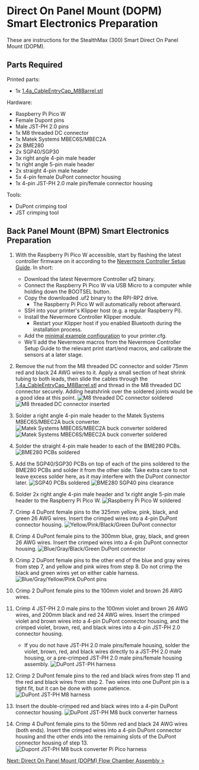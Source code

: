 # Direct On Panel Mount (DOPM) Smart Electronics Preparation

These are instructions for the StealthMax (300) Smart Direct On Panel Mount (DOPM).

## Parts Required

Printed parts:
- 1x [1.4a_CableEntryCap_M8Barrel.stl](/STLs/1_FlowChamber/1.4a_CableEntryCap_M8Barrel.stl)

Hardware:
- Raspberry Pi Pico W
- Female Dupont pins
- Male JST-PH 2.0 pins
- 1x M8 threaded DC connector
- 1x Matek Systems MBEC6S/MBEC2A
- 2x BME280
- 2x SGP40/SGP30
- 3x right angle 4-pin male header
- 1x right angle 5-pin male header
- 2x straight 4-pin male header
- 5x 4-pin female DuPont connector housing
- 1x 4-pin JST-PH 2.0 male pin/female connector housing

Tools:
- DuPont crimping tool
- JST crimping tool

## Back Panel Mount (BPM) Smart Electronics Preparation

1. With the Raspberry Pi Pico W accessible, start by flashing the latest controller firmware on it according to the [Nevermore Controller Setup Guide](https://github.com/SanaaHamel/nevermore-controller#guide-setup). In short:
   - Download the latest Nevermore Controller uf2 binary.
   - Connect the Raspberry Pi Pico W via USB Micro to a computer while holding down the BOOTSEL button.
   - Copy the downloaded .uf2 binary to the RPI-RP2 drive.
     - The Raspberry Pi Pico W will automatically reboot afterward.
   - SSH into your printer's Klipper host (e.g. a regular Raspberry Pi).
   - Install the Nevermore Controller Klipper module.
     - Restart your Klipper host if you enabled Bluetooth during the installation process.
   - Add the [minimal example configuration](https://github.com/SanaaHamel/nevermore-controller#klipper-config-minimal) to your printer.cfg.
   - We'll add the Nevermore macros from the Nevermore Controller Setup Guide to the relevant print start/end macros, and calibrate the sensors at a later stage.

2. Remove the nut from the M8 threaded DC connector and solder 75mm red and black 24 AWG wires to it. Apply a small section of heat shrink tubing to both leads, then slide the cables through the [1.4a_CableEntryCap_M8Barrel.stl](/STLs/1_FlowChamber/1.4a_CableEntryCap_M8Barrel.stl) and thread in the M8 threaded DC connector securely. Adding heatshrink over the soldered joints would be a good idea at this point.
![M8 threaded DC connector soldered](../../assets/docs/DOPM/dopm_electronics_m8_dc_soldered.png)
![M8 threaded DC connector inserted](../../assets/docs/BPM/bpm_electronics_m8_dc_inserted.JPEG)

3. Solder a right angle 4-pin male header to the Matek Systems MBEC6S/MBEC2A buck converter.
![Matek Systems MBEC6S/MBEC2A buck converter soldered](../../assets/docs/BPM/bpm_electronics_buck_converter_soldered1.JPEG)
![Matek Systems MBEC6S/MBEC2A buck converter soldered](../../assets/docs/BPM/bpm_electronics_buck_converter_soldered2.JPEG)

4. Solder the straight 4-pin male header to each of the BME280 PCBs.
![BME280 PCBs soldered](../../assets/docs/BPM/bpm_electronics_bme_soldered.JPEG)

5. Add the SGP40/SGP30 PCBs on top of each of the pins soldered to the BME280 PCBs and solder it from the other side. Take extra care to not leave excess solder here, as it may interfere with the DuPont connector later.
![SGP40 PCBs soldered](../../assets/docs/BPM/bpm_electronics_bme_sgp40_soldered.JPEG)
![BME280 SGP40 pins clearance](../../assets/docs/BPM/bpm_electronics_bme_sgp40_clearance.JPEG)

1. Solder 2x right angle 4-pin male header and 1x right angle 5-pin male header to the Raspberry Pi Pico W.
![Raspberry Pi Pico W soldered](../../assets/docs/DOPM/dopm_electronics_pi_pico_soldered.png)

1. Crimp 4 DuPont female pins to the 325mm yellow, pink, black, and green 26 AWG wires. Insert the crimped wires into a 4-pin DuPont connector housing.
![Yellow/Pink/Black/Green DuPont connector](../../assets/docs/DOPM/dopm_electronics_ypbg_dupont.png)

1. Crimp 4 DuPont female pins to the 300mm blue, gray, black, and green 26 AWG wires. Insert the crimped wires into a 4-pin DuPont connector housing.
![Blue/Gray/Black/Green DuPont connector](../../assets/docs/DOPM/dopm_electronics_bgbg_dupont.png)

1. Crimp 2 DuPont female pins to the other end of the blue and gray wires from step 7, and yellow and pink wires from step 8. Do not crimp the black and green wires yet on either cable harness.
![Blue/Gray/Yellow/Pink DuPont pins](../../assets/docs/DOPM/dopm_electronics_bgyp_dupont.png)

1.  Crimp 2 DuPont female pins to the 100mm violet and brown 26 AWG wires.
2.  Crimp 4 JST-PH 2.0 male pins to the 100mm violet and brown 26 AWG wires, and 200mm black and red 24 AWG wires. Insert the crimped violet and brown wires into a 4-pin DuPont connector housing, and the crimped violet, brown, red, and black wires into a 4-pin JST-PH 2.0 connector housing. 
    - If you do not have JST-PH 2.0 male pins/female housing, solder the violet, brown, red, and black wires directly to a JST-PH 2.0 male housing, or a pre-crimped JST-PH 2.0 male pins/female housing assembly.
![DuPont JST-PH harness](../../assets/docs/DOPM/dopm_electronics_dupont_jst.png)

1.  Crimp 2 DuPont female pins to the red and black wires from step 11 and the red and black wires from step 2. Two wires into one DuPont pin is a tight fit, but it can be done with some patience.
![DuPont JST-PH M8 harness](../../assets/docs/DOPM/dopm_electronics_dupont_jst_m8.png)

1.  Insert the double-crimped red and black wires into a 4-pin DuPont connector housing.
![DuPont JST-PH M8 buck converter harness](../../assets/docs/DOPM/dopm_electronics_dupont_jst_m8_buck.png)
    
1.  Crimp 4 DuPont female pins to the 50mm red and black 24 AWG wires (both ends). Insert the crimped wires into a 4-pin DuPont connector housing and the other ends into the remaining slots of the DuPont connector housing of step 13. 
![Dupont JST-PH M8 buck converter Pi Pico harness](../../assets/docs/DOPM/dopm_electronics_dupont_jst_m8_buck_pico.png)

[Next: Direct On Panel Mount (DOPM) Flow Chamber Assembly >](DOPM_Flow_Chamber_Assembly.md)